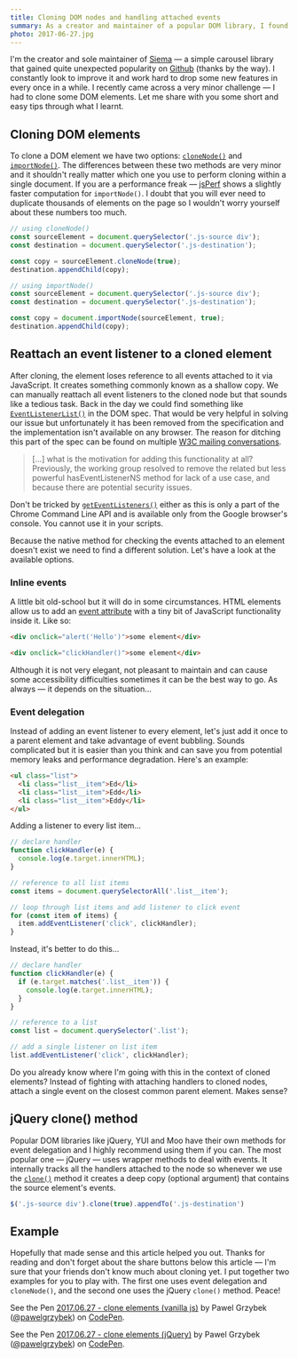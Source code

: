 ```yaml
---
title: Cloning DOM nodes and handling attached events
summary: As a creator and maintainer of a popular DOM library, I found myself in a situation where I had to clone an element. Sounds trivial? This is what I learnt.
photo: 2017-06-27.jpg
---
```


I'm the creator and sole maintainer of [Siema](https://pawelgrzybek.github.io/siema/) — a simple carousel library that gained quite unexpected popularity on [Github](https://github.com/pawelgrzybek/siema) (thanks by the way). I constantly look to improve it and work hard to drop some new features in every once in a while. I recently came across a very minor challenge — I had to clone some DOM elements. Let me share with you some short and easy tips through what I learnt.

## Cloning DOM elements

To clone a DOM element we have two options: [`cloneNode()`](https://developer.mozilla.org/en/docs/Web/API/Node/cloneNode) and [`importNode()`](https://developer.mozilla.org/en-US/docs/Web/API/Document/importNode). The differences between these two methods are very minor and it shouldn't really matter which one you use to perform cloning within a single document. If you are a performance freak — [jsPerf](https://jsperf.com/innerhtml-vs-importnode/6) shows a slightly faster computation for `importNode()`. I doubt that you will ever need to duplicate thousands of elements on the page so I wouldn't worry yourself about these numbers too much.

```js
// using cloneNode()
const sourceElement = document.querySelector('.js-source div');
const destination = document.querySelector('.js-destination');

const copy = sourceElement.cloneNode(true);
destination.appendChild(copy);
```

```js
// using importNode()
const sourceElement = document.querySelector('.js-source div');
const destination = document.querySelector('.js-destination');

const copy = document.importNode(sourceElement, true);
destination.appendChild(copy);
```

## Reattach an event listener to a cloned element

After cloning, the element loses reference to all events attached to it via JavaScript. It creates something commonly known as a shallow copy. We can manually reattach all event listeners to the cloned node but that sounds like a tedious task. Back in the day we could find something like [`EventListenerList()`](https://www.w3.org/TR/2001/WD-DOM-Level-3-Events-20010823/events.html#Events-EventListenerList) in the DOM spec. That would be very helpful in solving our issue but unfortunately it has been removed from the specification and the implementation isn't available on any browser. The reason for ditching this part of the spec can be found on multiple [W3C mailing conversations](https://stackoverflow.com/a/7814692/2290040).

> [...] what is the motivation for adding this functionality at all? Previously, the working group resolved to remove the related but less powerful hasEventListenerNS method for lack of a use case, and because there are potential security issues.

Don't be tricked by [`getEventListeners()`](https://developers.google.com/web/tools/chrome-devtools/console/command-line-reference#geteventlistenersobject) either as this is only a part of the Chrome Command Line API and is available only from the Google browser's console. You cannot use it in your scripts.

Because the native method for checking the events attached to an element doesn't exist we need to find a different solution. Let's have a look at the available options.

### Inline events

A little bit old-school but it will do in some circumstances. HTML elements allow us to add an [event attribute](https://developer.mozilla.org/en-US/docs/Web/API/GlobalEventHandlers) with a tiny bit of JavaScript functionality inside it. Like so:

```html
<div onclick="alert('Hello')">some element</div>
```

```html
<div onclick="clickHandler()">some element</div>
```

Although it is not very elegant, not pleasant to maintain and can cause some accessibility difficulties sometimes it can be the best way to go. As always — it depends on the situation…

### Event delegation

Instead of adding an event listener to every element, let's just add it once to a parent element and take advantage of event bubbling. Sounds complicated but it is easier than you think and can save you from potential memory leaks and performance degradation. Here's an example:

```html
<ul class="list">
  <li class="list__item">Ed</li>
  <li class="list__item">Edd</li>
  <li class="list__item">Eddy</li>
</ul>
```

Adding a listener to every list item…

```js
// declare handler
function clickHandler(e) {
  console.log(e.target.innerHTML);
}

// reference to all list items
const items = document.querySelectorAll('.list__item');

// loop through list items and add listener to click event
for (const item of items) {
  item.addEventListener('click', clickHandler);
}
```

Instead, it's better to do this...

```js
// declare handler
function clickHandler(e) {
  if (e.target.matches('.list__item')) {
    console.log(e.target.innerHTML);
  }
}

// reference to a list
const list = document.querySelector('.list');

// add a single listener on list item
list.addEventListener('click', clickHandler);
```

Do you already know where I'm going with this in the context of cloned elements? Instead of fighting with attaching handlers to cloned nodes, attach a single event on the closest common parent element. Makes sense?

## jQuery clone() method

Popular DOM libraries like jQuery, YUI and Moo have their own methods for event delegation and I highly recommend using them if you can. The most popular one — jQuery — uses wrapper methods to deal with events. It internally tracks all the handlers attached to the node so whenever we use the [`clone()`](https://api.jquery.com/clone/) method it creates a deep copy (optional argument) that contains the source element's events.

```js
$('.js-source div').clone(true).appendTo('.js-destination')
```

## Example

Hopefully that made sense and this article helped you out. Thanks for reading and don't forget about the share buttons below this article — I'm sure that your friends don't know much about cloning yet. I put together two examples for you to play with. The first one uses event delegation and `cloneNode()`, and the second one uses the jQuery `clone()` method. Peace!

<p data-height="320" data-theme-id="14885" data-slug-hash="eRWbJZ" data-default-tab="result" data-user="pawelgrzybek" data-embed-version="2" data-pen-title="2017.06.27 - clone elements (vanilla js)" class="codepen">See the Pen <a href="https://codepen.io/pawelgrzybek/pen/eRWbJZ/">2017.06.27 - clone elements (vanilla js)</a> by Pawel Grzybek (<a href="https://codepen.io/pawelgrzybek">@pawelgrzybek</a>) on <a href="https://codepen.io">CodePen</a>.</p>
<script async src="https://production-assets.codepen.io/assets/embed/ei.js"></script>

<p data-height="320" data-theme-id="14885" data-slug-hash="rwGQap" data-default-tab="result" data-user="pawelgrzybek" data-embed-version="2" data-pen-title="2017.06.27 - clone elements (jQuery)" class="codepen">See the Pen <a href="https://codepen.io/pawelgrzybek/pen/rwGQap/">2017.06.27 - clone elements (jQuery)</a> by Pawel Grzybek (<a href="https://codepen.io/pawelgrzybek">@pawelgrzybek</a>) on <a href="https://codepen.io">CodePen</a>.</p>
<script async src="https://production-assets.codepen.io/assets/embed/ei.js"></script>

